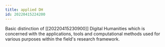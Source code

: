 ```yaml
---
title: applied DH
id: 20220415224200
---
```


Basic distinction of [[20220415230900]] Digital Humanities which is concerned with the applications, tools and computational methods used for various purposes within the field's research framework.
